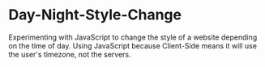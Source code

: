 # Day-Night-Style-Change
Experimenting with JavaScript to change the style of a website depending on the time of day. Using JavaScript because Client-Side means it will use the user's timezone, not the servers.
